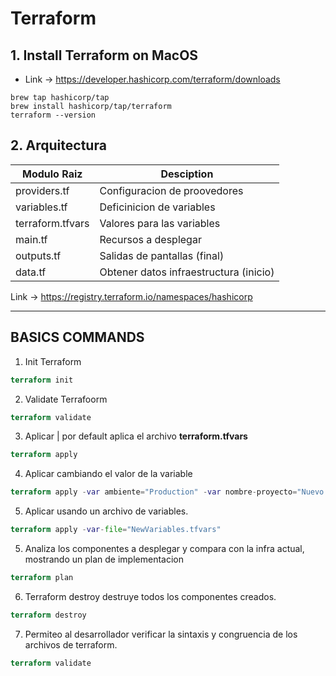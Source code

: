 # **Terraform**

## **1. Install Terraform on MacOS**

- Link -> https://developer.hashicorp.com/terraform/downloads

```console
brew tap hashicorp/tap
brew install hashicorp/tap/terraform
terraform --version
```

## **2. Arquitectura**

Modulo Raiz      | Desciption
---------------- | -------------
providers.tf     | Configuracion de proovedores
variables.tf     | Deficinicion de variables
terraform.tfvars | Valores para las variables
main.tf          | Recursos a desplegar
outputs.tf       | Salidas de pantallas (final)
data.tf          | Obtener datos infraestructura (inicio)

Link -> <https://registry.terraform.io/namespaces/hashicorp>

****

## **BASICS COMMANDS**

1. Init Terraform

```terraform
terraform init
```

2. Validate Terrafoorm

```terraform
terraform validate
```

3. Aplicar | por default aplica el archivo **terraform.tfvars**

```terraform
terraform apply
```

4. Aplicar cambiando el valor de la variable

```terraform
terraform apply -var ambiente="Production" -var nombre-proyecto="Nuevo Proyecto"
```

5. Aplicar usando un archivo de variables.

```terraform
terraform apply -var-file="NewVariables.tfvars"
```

5. Analiza los componentes a desplegar y compara con la infra actual, mostrando un plan de implementacion

```terraform
terraform plan
```

6. Terraform destroy destruye todos los componentes creados.

```terraform
terraform destroy
```

7. Permiteo al desarrollador verificar la sintaxis y congruencia de los archivos de terraform.

```terraform
terraform validate
```